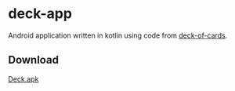 # deck-app

Android application written in kotlin using code from [deck-of-cards](https://github.com/hadighattas/deck-of-cards).

## Download

[Deck.apk](https://www.dropbox.com/s/7bpjblaztb31q1v/deck.apk?dl=0)
